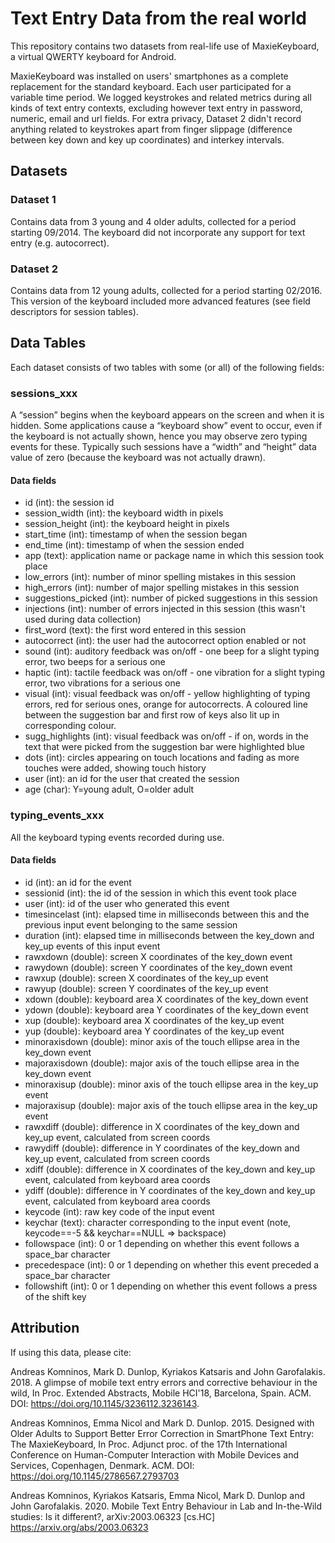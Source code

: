 # Text Entry Data from the real world

This repository contains two datasets from real-life use of MaxieKeyboard, a virtual QWERTY keyboard for Android.

MaxieKeyboard was installed on users' smartphones as a complete replacement for the standard keyboard. Each user participated for a variable time period. We logged keystrokes and related metrics during all kinds of text entry contexts, excluding however text entry in password, numeric, email and url fields. For extra privacy, Dataset 2 didn't record anything related to keystrokes apart from finger slippage (difference between key down and key up coordinates) and interkey intervals.

## Datasets
### Dataset 1
Contains data from 3 young and 4 older adults, collected for a period starting 09/2014. The keyboard did not incorporate any support for text entry (e.g. autocorrect).
### Dataset 2 
Contains data from 12 young adults, collected for a period starting 02/2016. This version of the keyboard included more advanced features (see field descriptors for session tables).

## Data Tables

Each dataset consists of two tables with some (or all) of the following fields:

### sessions_xxx
A “session” begins when the keyboard appears on the screen and when it is hidden. Some applications cause a “keyboard show” event to occur, even if the keyboard is not actually shown, hence you may observe zero typing events for these. Typically such sessions have a “width” and “height” data value of zero (because the keyboard was not actually drawn).

#### Data fields
- id (int): the session id
- session_width (int): the keyboard width in pixels
- session_height (int): the keyboard height in pixels
- start_time (int): timestamp of when the session began
- end_time (int): timestamp of when the session ended
- app (text): application name or package name in which this session took place
- low_errors (int): number of minor spelling mistakes in this session
- high_errors (int): number of major spelling mistakes in this session
- suggestions_picked (int): number of picked suggestions in this session
- injections (int): number of errors injected in this session (this wasn't used during data collection)
- first_word (text): the first word entered in this session
- autocorrect (int): the user had the autocorrect option enabled or not
- sound (int): auditory feedback was on/off - one beep for a slight typing error, two beeps for a serious one
- haptic (int): tactile feedback was on/off - one vibration for a slight typing error, two vibrations for a serious one
- visual (int): visual feedback was on/off - yellow highlighting of typing errors, red for serious ones, orange for autocorrects. A coloured line between the suggestion bar and first row of keys also lit up in corresponding colour.
- sugg_highlights (int): visual feedback was on/off - if on, words in the text that were picked from the suggestion bar were highlighted blue
- dots (int): circles appearing on touch locations and fading as more touches were added, showing touch history
- user (int): an id for the user that created the session
- age (char): Y=young adult, O=older adult
  
### typing_events_xxx
All the keyboard typing events recorded during use.

#### Data fields
- id (int): an id for the event
- sessionid (int): the id of the session in which this event took place
- user (int): id of the user who generated this event
- timesincelast (int): elapsed time in milliseconds between this and the previous input event belonging to the same session
- duration (int): elapsed time in milliseconds between the key_down and key_up events of this input event
- rawxdown (double): screen X coordinates of the key_down event
- rawydown (double): screen Y coordinates of the key_down event
- rawxup (double): screen X coordinates of the key_up event
- rawyup (double): screen Y coordinates of the key_up event
- xdown (double): keyboard area X coordinates of the key_down event
- ydown (double): keyboard area Y coordinates of the key_down event
- xup (double): keyboard area X coordinates of the key_up event
- yup (double): keyboard area Y coordinates of the key_up event
- minoraxisdown (double): minor axis of the touch ellipse area in the key_down event
- majoraxisdown (double): major axis of the touch ellipse area in the key_down event
- minoraxisup (double): minor axis of the touch ellipse area in the key_up event
- majoraxisup (double): major axis of the touch ellipse area in the key_up event
- rawxdiff (double): difference in X coordinates of the key_down and key_up event, calculated from screen coords
- rawydiff (double): difference in Y coordinates of the key_down and key_up event, calculated from screen coords
- xdiff (double): difference in X coordinates of the key_down and key_up event, calculated from keyboard area coords
- ydiff (double): difference in Y coordinates of the key_down and key_up event, calculated from keyboard area coords
- keycode (int): raw key code of the input event
- keychar (text): character corresponding to the input event (note, keycode==-5 && keychar==NULL => backspace)
- followspace (int): 0 or 1 depending on whether this event follows a space_bar character
- precedespace (int): 0 or 1 depending on whether this event preceded a space_bar character
- followshift (int): 0 or 1 depending on whether this event follows a press of the shift key
  
## Attribution

If using this data, please cite:

Andreas Komninos, Mark D. Dunlop, Kyriakos Katsaris and John Garofalakis. 2018. A glimpse of mobile text entry errors and corrective behaviour in the wild, In Proc. Extended Abstracts, Mobile HCI'18, Barcelona, Spain. ACM. DOI: https://doi.org/10.1145/3236112.3236143.

Andreas Komninos, Emma Nicol and Mark D. Dunlop. 2015. Designed with Older Adults to Support Better Error Correction in SmartPhone Text Entry: The MaxieKeyboard, In Proc. Adjunct proc. of the 17th International Conference on Human-Computer Interaction with Mobile Devices and Services, Copenhagen, Denmark. ACM. DOI: https://doi.org/10.1145/2786567.2793703

Andreas Komninos, Kyriakos Katsaris, Emma Nicol, Mark D. Dunlop and John Garofalakis. 2020. Mobile Text Entry Behaviour in Lab and In-the-Wild studies: Is it different?, arXiv:2003.06323 [cs.HC] https://arxiv.org/abs/2003.06323
